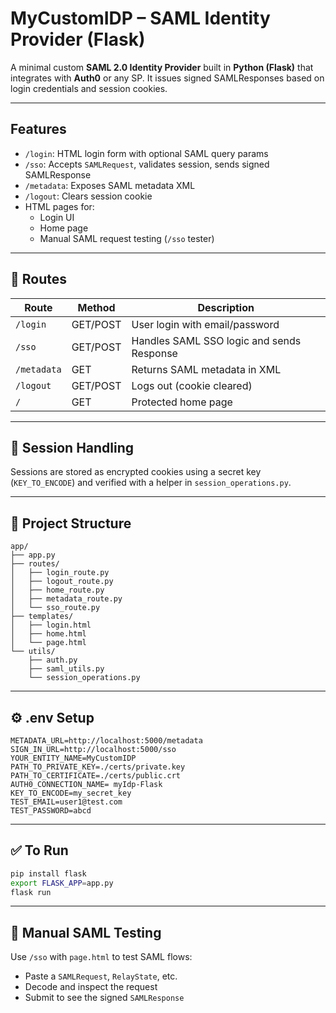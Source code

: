 
# MyCustomIDP – SAML Identity Provider (Flask)

A minimal custom **SAML 2.0 Identity Provider** built in **Python (Flask)** that integrates with **Auth0** or any SP. It issues signed SAMLResponses based on login credentials and session cookies.

---

## Features

- `/login`: HTML login form with optional SAML query params
- `/sso`: Accepts `SAMLRequest`, validates session, sends signed SAMLResponse
- `/metadata`: Exposes SAML metadata XML
- `/logout`: Clears session cookie
- HTML pages for:
  - Login UI
  - Home page
  - Manual SAML request testing (`/sso` tester)

---

## 🧩 Routes

| Route        | Method | Description                                 |
|--------------|--------|---------------------------------------------|
| `/login`     | GET/POST | User login with email/password             |
| `/sso`       | GET/POST | Handles SAML SSO logic and sends Response |
| `/metadata`  | GET    | Returns SAML metadata in XML                |
| `/logout`    | GET/POST | Logs out (cookie cleared)                  |
| `/`          | GET    | Protected home page                         |

---

## 🔐 Session Handling

Sessions are stored as encrypted cookies using a secret key (`KEY_TO_ENCODE`) and verified with a helper in `session_operations.py`.

---

## 📁 Project Structure

```
app/
├── app.py
├── routes/
│   ├── login_route.py
│   ├── logout_route.py
│   ├── home_route.py
│   ├── metadata_route.py
│   └── sso_route.py
├── templates/
│   ├── login.html
│   ├── home.html
│   └── page.html
└── utils/
    ├── auth.py
    ├── saml_utils.py
    └── session_operations.py
```

---

## ⚙️ .env Setup

```env
METADATA_URL=http://localhost:5000/metadata
SIGN_IN_URL=http://localhost:5000/sso
YOUR_ENTITY_NAME=MyCustomIDP
PATH_TO_PRIVATE_KEY=./certs/private.key
PATH_TO_CERTIFICATE=./certs/public.crt
AUTH0_CONNECTION_NAME= myIdp-Flask
KEY_TO_ENCODE=my_secret_key
TEST_EMAIL=user1@test.com
TEST_PASSWORD=abcd
```

---

## ✅ To Run

```bash
pip install flask
export FLASK_APP=app.py
flask run
```

---

## 🧪 Manual SAML Testing

Use `/sso` with `page.html` to test SAML flows:
- Paste a `SAMLRequest`, `RelayState`, etc.
- Decode and inspect the request
- Submit to see the signed `SAMLResponse`
